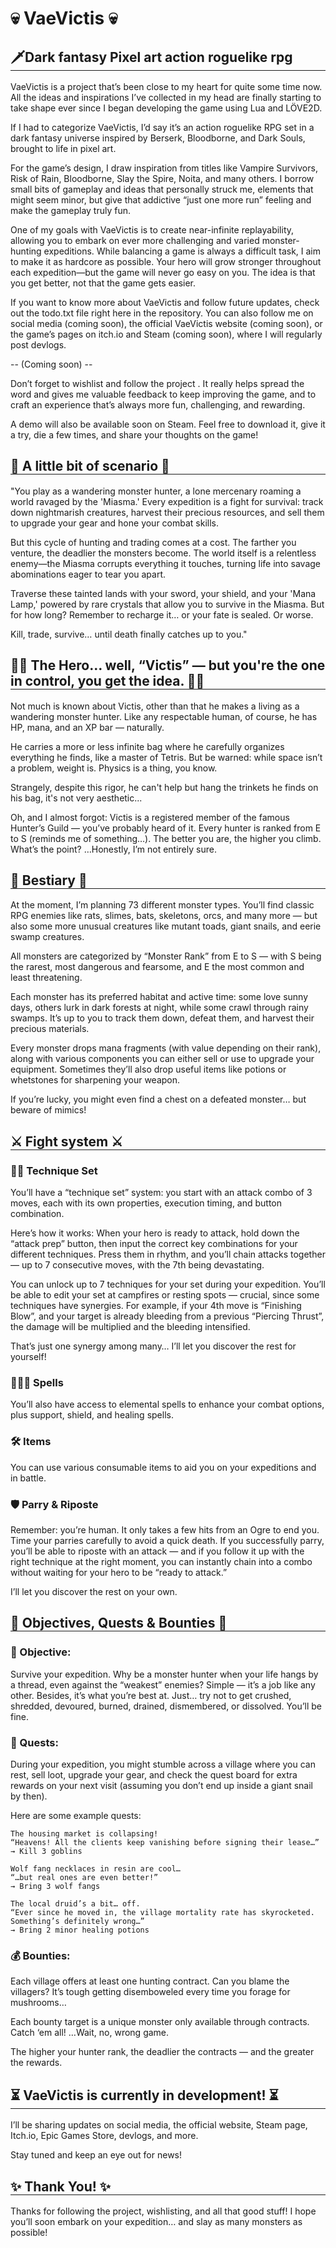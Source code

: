 <h1 style="border : none">💀 VaeVictis 💀</h1>
<h2 style="border-bottom: solid 1px">🗡Dark fantasy Pixel art action roguelike rpg</h2>

VaeVictis is a project that’s been close to my heart for quite some time now. All the ideas and inspirations I’ve collected in my head are finally starting to take shape ever since I began developing the game using Lua and LÖVE2D.

If I had to categorize VaeVictis, I’d say it’s an action roguelike RPG set in a dark fantasy universe inspired by Berserk, Bloodborne, and Dark Souls, brought to life in pixel art.

For the game’s design, I draw inspiration from titles like Vampire Survivors, Risk of Rain, Bloodborne, Slay the Spire, Noita, and many others. I borrow small bits of gameplay and ideas that personally struck me, elements that might seem minor, but give that addictive “just one more run” feeling and make the gameplay truly fun.

One of my goals with VaeVictis is to create near-infinite replayability, allowing you to embark on ever more challenging and varied monster-hunting expeditions. While balancing a game is always a difficult task, I aim to make it as hardcore as possible. Your hero will grow stronger throughout each expedition—but the game will never go easy on you. The idea is that you get better, not that the game gets easier.

If you want to know more about VaeVictis and follow future updates, check out the todo.txt file right here in the repository. You can also follow me on social media (coming soon), the official VaeVictis website (coming soon), or the game’s pages on itch.io and Steam (coming soon), where I will regularly post devlogs.

-- (Coming soon) --

Don’t forget to wishlist and follow the project . It really helps spread the word and gives me valuable feedback to keep improving the game, and to craft an experience that’s always more fun, challenging, and rewarding.

A demo will also be available soon on Steam. Feel free to download it, give it a try, die a few times, and share your thoughts on the game!

<h2 style="border-bottom: solid 1px">📖 A little bit of scenario 📖</h2>

"You play as a wandering monster hunter, a lone mercenary roaming a world ravaged by the 'Miasma.' Every expedition is a fight for survival: track down nightmarish creatures, harvest their precious resources, and sell them to upgrade your gear and hone your combat skills.

But this cycle of hunting and trading comes at a cost. The farther you venture, the deadlier the monsters become. The world itself is a relentless enemy—the Miasma corrupts everything it touches, turning life into savage abominations eager to tear you apart.

Traverse these tainted lands with your sword, your shield, and your 'Mana Lamp,' powered by rare crystals that allow you to survive in the Miasma. But for how long? Remember to recharge it… or your fate is sealed. Or worse.

Kill, trade, survive… until death finally catches up to you."

<h2 style="border-bottom: solid 1px">🦸‍♂️ The Hero… well, “Victis” — but you're the one in control, you get the idea. 🦸‍♂️</h2>

Not much is known about Victis, other than that he makes a living as a wandering monster hunter. 
Like any respectable human, of course, he has HP, mana, and an XP bar — naturally.

He carries a more or less infinite bag where he carefully organizes everything he finds, like a master of Tetris. But be warned: while space isn’t a problem, weight is. Physics is a thing, you know.

Strangely, despite this rigor, he can't help but hang the trinkets he finds on his bag, it's not very aesthetic...

Oh, and I almost forgot: Victis is a registered member of the famous Hunter’s Guild — you’ve probably heard of it. Every hunter is ranked from E to S (reminds me of something…). The better you are, the higher you climb. What’s the point? …Honestly, I’m not entirely sure.

<h2 style="border-bottom: solid 1px">👻 Bestiary 👻</h2>

At the moment, I’m planning 73 different monster types. You’ll find classic RPG enemies like rats, slimes, bats, skeletons, orcs, and many more — but also some more unusual creatures like mutant toads, giant snails, and eerie swamp creatures.

All monsters are categorized by “Monster Rank” from E to S — with S being the rarest, most dangerous and fearsome, and E the most common and least threatening.

Each monster has its preferred habitat and active time: some love sunny days, others lurk in dark forests at night, while some crawl through rainy swamps. It’s up to you to track them down, defeat them, and harvest their precious materials.

Every monster drops mana fragments (with value depending on their rank), along with various components you can either sell or use to upgrade your equipment. Sometimes they’ll also drop useful items like potions or whetstones for sharpening your weapon.

If you’re lucky, you might even find a chest on a defeated monster… but beware of mimics!

<h2 style="border-bottom: solid 1px">⚔️ Fight system ⚔️</h2>

<h3>🐱‍👤 Technique Set</h3>

You’ll have a “technique set” system: you start with an attack combo of 3 moves, each with its own properties, execution timing, and button combination.

Here’s how it works:
When your hero is ready to attack, hold down the “attack prep” button, then input the correct key combinations for your different techniques. Press them in rhythm, and you’ll chain attacks together — up to 7 consecutive moves, with the 7th being devastating.

You can unlock up to 7 techniques for your set during your expedition. You’ll be able to edit your set at campfires or resting spots — crucial, since some techniques have synergies. 
For example, if your 4th move is “Finishing Blow”, and your target is already bleeding from a previous “Piercing Thrust”, the damage will be multiplied and the bleeding intensified.

That’s just one synergy among many… I’ll let you discover the rest for yourself!

<h3>🧙🏻‍♂️ Spells</h3>

You’ll also have access to elemental spells to enhance your combat options, plus support, shield, and healing spells.

<h3>🛠 Items</h3>

You can use various consumable items to aid you on your expeditions and in battle.

<h3>🛡 Parry & Riposte</h3>

Remember: you’re human. It only takes a few hits from an Ogre to end you. Time your parries carefully to avoid a quick death.
If you successfully parry, you’ll be able to riposte with an attack — and if you follow it up with the right technique at the right moment, you can instantly chain into a combo without waiting for your hero to be “ready to attack.”

I’ll let you discover the rest on your own.

<h2 style="border-bottom: solid 1px">🎯 Objectives, Quests & Bounties 🎯</h2>

<h3>🎯 Objective: </h3>

Survive your expedition.
Why be a monster hunter when your life hangs by a thread, even against the “weakest” enemies? Simple — it’s a job like any other. Besides, it’s what you’re best at.
Just… try not to get crushed, shredded, devoured, burned, drained, dismembered, or dissolved. You’ll be fine.

<h3>📰 Quests:</h3>

During your expedition, you might stumble across a village where you can rest, sell loot, upgrade your gear, and check the quest board for extra rewards on your next visit (assuming you don’t end up inside a giant snail by then).

Here are some example quests:

    The housing market is collapsing!
    “Heavens! All the clients keep vanishing before signing their lease…”
    → Kill 3 goblins

    Wolf fang necklaces in resin are cool…
    “…but real ones are even better!”
    → Bring 3 wolf fangs

    The local druid’s a bit… off.
    “Ever since he moved in, the village mortality rate has skyrocketed. Something’s definitely wrong…”
    → Bring 2 minor healing potions

<h3>💰 Bounties:</h3>

Each village offers at least one hunting contract.
Can you blame the villagers? It’s tough getting disemboweled every time you forage for mushrooms…

Each bounty target is a unique monster only available through contracts.
Catch ‘em all! …Wait, no, wrong game.

The higher your hunter rank, the deadlier the contracts — and the greater the rewards.

<h2 style="border-bottom: solid 1px">⏳ VaeVictis is currently in development!  ⏳</h2>


I’ll be sharing updates on social media, the official website, Steam page, Itch.io, Epic Games Store, devlogs, and more.

Stay tuned and keep an eye out for news!

<h2 style="border-bottom: solid 1px">✨ Thank You! ✨</h2>

Thanks for following the project, wishlisting, and all that good stuff!
I hope you’ll soon embark on your expedition… and slay as many monsters as possible!